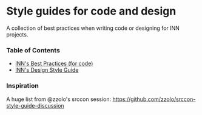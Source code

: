 # Style guides for code and design

A collection of best practices when writing code or designing for INN projects.

### Table of Contents
- [INN's Best Practices (for code)](/style-guides/code)
- [INN's Design Style Guide](/style-guides/design)

### Inspiration

A huge list from @zzolo's srccon session: <https://github.com/zzolo/srccon-style-guide-discussion>
